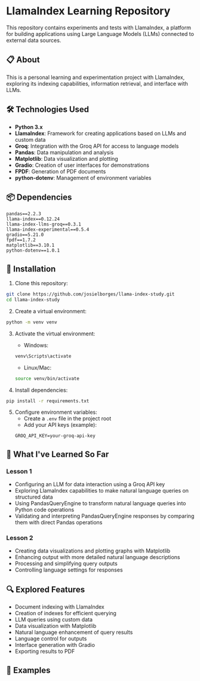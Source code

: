# LlamaIndex Learning Repository

This repository contains experiments and tests with LlamaIndex, a platform for building applications using Large Language Models (LLMs) connected to external data sources.

## 📋 About

This is a personal learning and experimentation project with LlamaIndex, exploring its indexing capabilities, information retrieval, and interface with LLMs.

## 🛠️ Technologies Used

- **Python 3.x**
- **LlamaIndex**: Framework for creating applications based on LLMs and custom data
- **Groq**: Integration with the Groq API for access to language models
- **Pandas**: Data manipulation and analysis
- **Matplotlib**: Data visualization and plotting
- **Gradio**: Creation of user interfaces for demonstrations
- **FPDF**: Generation of PDF documents
- **python-dotenv**: Management of environment variables

## 📦 Dependencies

```
pandas==2.2.3
llama-index==0.12.24
llama-index-llms-groq==0.3.1
llama-index-experimental==0.5.4
gradio==5.21.0
fpdf==1.7.2
matplotlib==3.10.1
python-dotenv==1.0.1
```

## 🚀 Installation

1. Clone this repository:
```bash
git clone https://github.com/josielborges/llama-index-study.git
cd llama-index-study
```

2. Create a virtual environment:
```bash
python -m venv venv
```

3. Activate the virtual environment:
   - Windows:
   ```bash
   venv\Scripts\activate
   ```
   - Linux/Mac:
   ```bash
   source venv/bin/activate
   ```

4. Install dependencies:
```bash
pip install -r requirements.txt
```

5. Configure environment variables:
   - Create a `.env` file in the project root
   - Add your API keys (example):
   ```
   GROQ_API_KEY=your-groq-api-key
   ```

## 📖 What I've Learned So Far

### Lesson 1
* Configuring an LLM for data interaction using a Groq API key
* Exploring LlamaIndex capabilities to make natural language queries on structured data
* Using PandasQueryEngine to transform natural language queries into Python code operations
* Validating and interpreting PandasQueryEngine responses by comparing them with direct Pandas operations

### Lesson 2
* Creating data visualizations and plotting graphs with Matplotlib
* Enhancing output with more detailed natural language descriptions
* Processing and simplifying query outputs
* Controlling language settings for responses

## 🔍 Explored Features

- Document indexing with LlamaIndex
- Creation of indexes for efficient querying
- LLM queries using custom data
- Data visualization with Matplotlib
- Natural language enhancement of query results
- Language control for outputs
- Interface generation with Gradio
- Exporting results to PDF

## 🌟 Examples
